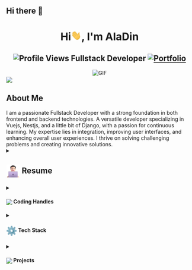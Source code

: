 ## Hi there 👋

<h1 align="center">Hi<img src="https://github.com/Ala404/Ala404/blob/main/icons/Hi.gif" width="28px"/>, I'm AlaDin</h1>
<h2 align="center">
  <img src="https://komarev.com/ghpvc/?username=Ala404&color=dc143c&style=for-the-badge" alt="Profile Views" style="height:21px;">
  Fullstack Developer
  <a href="https://aek-portfolio.netlify.app/">
    <img src="https://img.shields.io/badge/Portfolio-543DE0?style=for-the-badge&logo=About.me&logoColor=white" alt="Portfolio" style="height:22px;">
  </a>
</h2>
<div align="center">
 <img alt="GIF" src="https://media4.giphy.com/media/11KzOet1ElBDz2/giphy.gif?cid=6c09b952ufa3xxbbm0mpuadm2zaik3wjp4m9luz2ly0lyz8d&ep=v1_internal_gif_by_id&rid=giphy.gif&ct=g" />
</div>
 <img align ='center' src="https://i.giphy.com/media/v1.Y2lkPTc5MGI3NjExdjh2dDM4bDhyYzM5NmppaHJ6dG56Mmh3bTkyanFkdWRvZ3R1cGoycSZlcD12MV9pbnRlcm5hbF9naWZfYnlfaWQmY3Q9ZQ/LOnt6uqjD9OexmQJRB/giphy.gif" width="37" /> <h2>About Me</h2>
  I am a passionate Fullstack Developer with a strong foundation in both frontend and backend technologies. A versatile developer specializing in Vuejs, Nestjs, and a little bit of Django, with a passion for continuous learning. My expertise lies in integration, improving user interfaces, and enhancing overall user experiences. I thrive on solving challenging problems and creating innovative solutions.
  
<details>
 <summary>
    <h2> 
      <img align="center" src="https://github.com/Ala404/Ala404/blob/main/icons/about.png" width="37" /> 
    Resume
    </h2>
</summary>

 <details>
  <summary><h4> <img align="center" src="https://github.com/Ala404/Ala404/blob/main/icons/academics.gif" width="29"/> Academics</h4></summary>
  <span><img src="https://img.shields.io/badge/BTECH-university-of-constantine-02-1877F2?style=for-the-badge"></span>
 </details>

 <details>
  <summary><h4> <img align="center" src="https://github.com/Ala404/Ala404/blob/main/icons/experience.gif" width="29"/> Experience</h4></summary>
  - *Front-end developer* at Hoskadev | 6 months
    - Worked as Vuejs developer at Hoskadev helped develop and ship user-friendly, real-world web apps
 </details>
</details>

<details>
  <summary><h4> <img align="center" src="https://user-images.githubusercontent.com/74038190/216122041-518ac897-8d92-4c6b-9b3f-ca01dcaf38ee.png" width="29"/> Coding Handles</h4></summary>
  !LeetCode(https://img.shields.io/badge/LeetCode-000000?style=for-the-badge&logo=LeetCode&logoColor=#d16c06)(https://www.leetcode.com/u/Ala404/)
  !Codeforces(https://img.shields.io/badge/Codeforces-445f9d?style=for-the-badge&logo=Codeforces&logoColor=white)(https://codeforces.com/profile/Ala404)
  !GeeksForGeeks(https://img.shields.io/badge/GeeksforGeeks-gray?style=for-the-badge&logo=geeksforgeeks&logoColor=35914c)(https://auth.geeksforgeeks.org/user/[your-handle]/practice)
</details>

<details>
  <summary><h4> <img align="center" src="https://github.com/Ala404/Ala404/blob/main/icons/techstack.gif" width="29"/> Tech Stack</h4></summary>
  !HTML(https://img.shields.io/badge/html-%2300599C.svg?style=for-the-badge&logo=c%2B%2B&logoColor=white)  
  !JavaScript(https://img.shields.io/badge/javascript-%23323330.svg?style=for-the-badge&logo=javascript&logoColor=%23F7DF1E) 
  !Vuejs(https://img.shields.io/badge/vuejs-%2320232a.svg?style=for-the-badge&logo=react&logoColor=%2361DAFB) 
</details>

<details>
  <summary><h4> <img align="center" src="https://github.com/[YourUsername]/[YourUsername]/blob/main/icons/projects.gif" width="29"/> Projects</h4></summary>

  <a href="https://github.com/Ala404/InternshipManagment">Internship manamgment</a>
  <span><img src="https://img.shields.io/badge/Vuejs%2343853D.svg?style=for-the-badge&logo=vuejs&logoColor=white"> <img src="https://img.shields.io/badge/Laravel%234ea94b.svg?style=for-the-badge&logo=laravel&logoColor=white"></span>
  - Implemented features to notify users about new opportunities.
  - Achieved a user base of X, surpassing initial projections.
</details>

